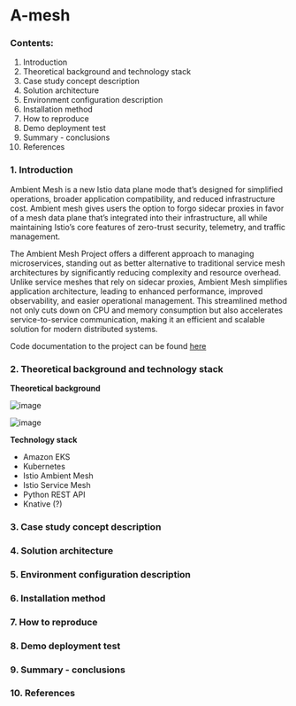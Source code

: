 # **A-mesh**
### Contents:
1. Introduction
2. Theoretical background and technology stack
3. Case study concept description
4. Solution architecture
5. Environment configuration description 
6. Installation method
7. How to reproduce
8. Demo deployment test
9. Summary - conclusions
10. References

### 1. Introduction
Ambient Mesh is a new Istio data plane mode that’s designed for simplified operations, broader application compatibility, and reduced infrastructure cost. Ambient mesh gives users the option to forgo sidecar proxies in favor of a mesh data plane that’s integrated into their infrastructure, all while maintaining Istio’s core features of zero-trust security, telemetry, and traffic management.

The Ambient Mesh Project offers a different approach to managing microservices, standing out as better alternative to traditional service mesh architectures by significantly reducing complexity and resource overhead. Unlike service meshes that rely on sidecar proxies, Ambient Mesh simplifies application architecture, leading to enhanced performance, improved observability, and easier operational management. This streamlined method not only cuts down on CPU and memory consumption but also accelerates service-to-service communication, making it an efficient and scalable solution for modern distributed systems.

Code documentation to the project can be found [here](https://istio.io/v1.15/blog/2022/introducing-ambient-mesh/)

### 2. Theoretical background and technology stack

**Theoretical background**

![image](https://github.com/SUU-2024-A-Mesh/a-mesh/assets/92889577/3352e564-9c7d-4fb9-8519-5a5b850bda5d)

![image](https://github.com/SUU-2024-A-Mesh/a-mesh/assets/92889577/ac2efe54-c4db-4240-9c2a-7ae08e53a00a)

**Technology stack**
- Amazon EKS
- Kubernetes
- Istio Ambient Mesh
- Istio Service Mesh
- Python REST API
- Knative (?)

### 3. Case study concept description
### 4. Solution architecture
### 5. Environment configuration description 
### 6. Installation method
### 7. How to reproduce
### 8. Demo deployment test
### 9. Summary - conclusions
### 10. References

